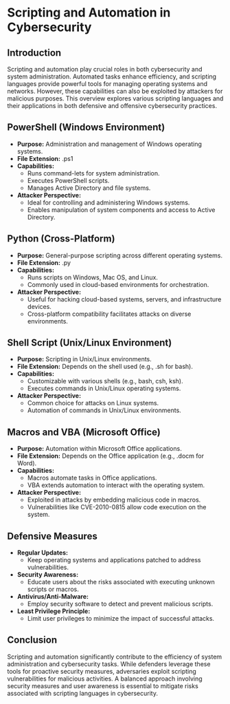 # Scripting and Automation in Cybersecurity

## Introduction
Scripting and automation play crucial roles in both cybersecurity and system administration. Automated tasks enhance efficiency, and scripting languages provide powerful tools for managing operating systems and networks. However, these capabilities can also be exploited by attackers for malicious purposes. This overview explores various scripting languages and their applications in both defensive and offensive cybersecurity practices.

## PowerShell (Windows Environment)
- **Purpose:** Administration and management of Windows operating systems.
- **File Extension:** .ps1
- **Capabilities:**
	- Runs command-lets for system administration.
	- Executes PowerShell scripts.
	- Manages Active Directory and file systems.
- **Attacker Perspective:**
	- Ideal for controlling and administering Windows systems.
	- Enables manipulation of system components and access to Active Directory.

## Python (Cross-Platform)
- **Purpose:** General-purpose scripting across different operating systems.
- **File Extension:** .py
- **Capabilities:**
	- Runs scripts on Windows, Mac OS, and Linux.
	- Commonly used in cloud-based environments for orchestration.
- **Attacker Perspective:**
	- Useful for hacking cloud-based systems, servers, and infrastructure devices.
	- Cross-platform compatibility facilitates attacks on diverse environments.

## Shell Script (Unix/Linux Environment)
- **Purpose:** Scripting in Unix/Linux environments.
- **File Extension:** Depends on the shell used (e.g., .sh for bash).
- **Capabilities:**
	- Customizable with various shells (e.g., bash, csh, ksh).
	- Executes commands in Unix/Linux operating systems.
- **Attacker Perspective:**
	- Common choice for attacks on Linux systems.
	- Automation of commands in Unix/Linux environments.

## Macros and VBA (Microsoft Office)
- **Purpose:** Automation within Microsoft Office applications.
- **File Extension:** Depends on the Office application (e.g., .docm for Word).
- **Capabilities:**
	- Macros automate tasks in Office applications.
	- VBA extends automation to interact with the operating system.
- **Attacker Perspective:**
	- Exploited in attacks by embedding malicious code in macros.
	- Vulnerabilities like CVE-2010-0815 allow code execution on the system.

## Defensive Measures
- **Regular Updates:**
	- Keep operating systems and applications patched to address vulnerabilities.
- **Security Awareness:**
	- Educate users about the risks associated with executing unknown scripts or macros.
- **Antivirus/Anti-Malware:**
	- Employ security software to detect and prevent malicious scripts.
- **Least Privilege Principle:**
	- Limit user privileges to minimize the impact of successful attacks.

## Conclusion
Scripting and automation significantly contribute to the efficiency of system administration and cybersecurity tasks. While defenders leverage these tools for proactive security measures, adversaries exploit scripting vulnerabilities for malicious activities. A balanced approach involving security measures and user awareness is essential to mitigate risks associated with scripting languages in cybersecurity.
